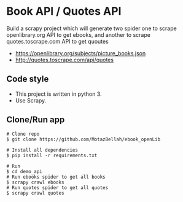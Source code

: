 # Book API / Quotes API

Build a scrapy project which will generate two spider one to scrape openlibrary.org API to get ebooks, and another to scrape quotes.toscrape.com API to get quoutes
- https://openlibrary.org/subjects/picture_books.json
- http://quotes.toscrape.com/api/quotes

## Code style

- This project is written in python 3.
- Use Scrapy.

## Clone/Run app
````
# Clone repo
$ git clone https://github.com/MotazBellah/ebook_openLib

# Install all dependencies
$ pip install -r requirements.txt

# Run
$ cd demo_api
# Run ebooks spider to get all books
$ scrapy crawl ebooks
# Run quotes spider to get all quotes
$ scrapy crawl quotes

````
